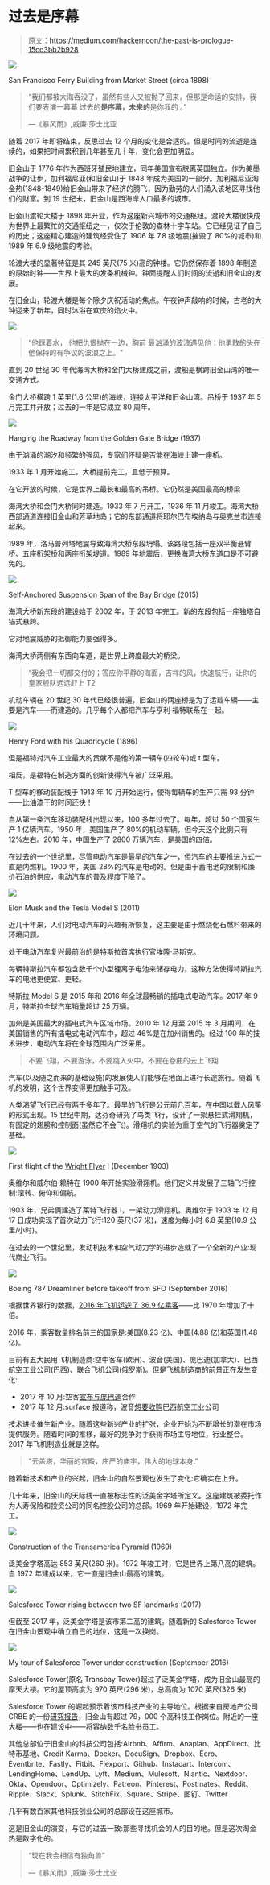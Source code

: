 # 过去是序幕

> 原文：<https://medium.com/hackernoon/the-past-is-prologue-15cd3bb2b928>

![](img/4683772f8bd23cfbb2691d89c2673ed7.png)

San Francisco Ferry Building from Market Street (circa 1898)

> “我们都被大海吞没了，虽然有些人又被抛了回来，但那是命运的安排，我们要表演一幕幕
> 过去的**是序幕，未来的**是你我的
> 。”
> 
> —《暴风雨》,威廉·莎士比亚

随着 2017 年即将结束，反思过去 12 个月的变化是合适的。但是时间的流逝是连续的，如果把时间累积到几年甚至几十年，变化会更加明显。

旧金山于 1776 年作为西班牙殖民地建立，同年美国宣布脱离英国独立。作为美墨战争的让步，加利福尼亚(和旧金山)于 1848 年成为美国的一部分。加利福尼亚淘金热(1848-1849)给旧金山带来了经济的腾飞，因为勤劳的人们涌入该地区寻找他们的财富。到 19 世纪末，旧金山是西海岸人口最多的城市。

旧金山渡轮大楼于 1898 年开业，作为这座新兴城市的交通枢纽。渡轮大楼很快成为世界上最繁忙的交通枢纽之一，仅次于伦敦的查林十字车站。它已经见证了自己的历史；这座精心建造的建筑经受住了 1906 年 7.8 级地震(摧毁了 80%的城市)和 1989 年 6.9 级地震的考验。

轮渡大楼的显著特征是其 245 英尺(75 米)高的钟楼。它仍然保存着 1898 年制造的原始时钟——世界上最大的发条机械钟。钟面提醒人们时间的流逝和旧金山的发展。

在旧金山，轮渡大楼是每个除夕庆祝活动的焦点。午夜钟声敲响的时候，古老的大钟迎来了新年，同时沐浴在欢庆的焰火中。

![](img/1014a42d41359d54a3475ce12cd0b368.png)

> “他踩着水，
> 他把仇恨抛在一边，胸前
> 最汹涌的波浪遇见他；他勇敢的头在他保持的有争议的波浪之上。"

直到 20 世纪 30 年代海湾大桥和金门大桥建成之前，渡船是横跨旧金山湾的唯一交通方式。

金门大桥横跨 1 英里(1.6 公里)的海峡，连接太平洋和旧金山湾。吊桥于 1937 年 5 月完工并开放；过去的一年是它成立 80 周年。

![](img/2b45250f8ff8e6836e6380846d7e3856.png)

Hanging the Roadway from the Golden Gate Bridge (1937)

由于汹涌的潮汐和频繁的强风，专家们怀疑是否能在海峡上建一座桥。

1933 年 1 月开始施工，大桥提前完工，且低于预算。

在它开放的时候，它是世界上最长和最高的吊桥。它仍然是美国最高的桥梁

海湾大桥和金门大桥同时建造。1933 年 7 月开工，1936 年 11 月竣工。海湾大桥西部通道连接旧金山和芳草地岛；它的东部通道将耶尔巴布埃纳岛与奥克兰市连接起来。

1989 年，洛马普列塔地震导致海湾大桥东段坍塌。该路段包括一座双平衡悬臂桥、五座桁架桥和两座桁架堤道。1989 年地震后，更换海湾大桥东道口是不可避免的。

![](img/42c2a87e0e4be5b1df04f56d3b1a3443.png)

Self-Anchored Suspension Span of the Bay Bridge (2015)

海湾大桥新东段的建设始于 2002 年，于 2013 年完工。新的东段包括一座独塔自锚式悬跨。

它对地震威胁的抵御能力要强得多。

海湾大桥两侧有东西向车道，是世界上跨度最大的桥梁。

> “我会把一切都交付的；答应你平静的海面，吉祥的风，快速航行，让你的皇家舰队远远赶上 T2

机动车辆在 20 世纪 30 年代已经很普遍，旧金山的两座桥是为了运载车辆——主要是汽车——而建造的。几乎每个人都把汽车与亨利·福特联系在一起。

![](img/3e83a6913211a3cd4ccde0e59ad03c36.png)

Henry Ford with his Quadricycle (1896)

但是福特对汽车工业最大的贡献不是他的第一辆车(四轮车)或 t 型车。

相反，是福特在制造方面的创新使得汽车被广泛采用。

T 型车的移动装配线于 1913 年 10 月开始运行，使得每辆车的生产只需 93 分钟——比油漆干的时间还快！

自从第一条汽车移动装配线出现以来，100 多年过去了。每年，超过 50 个国家生产 1 亿辆汽车。1950 年，美国生产了 80%的机动车辆，但今天这个比例只有 12%左右。2016 年，中国生产了 2800 万辆汽车，是美国的四倍。

在过去的一个世纪里，尽管电动汽车是最早的汽车之一，但汽车的主要推进方式一直是内燃机。1900 年，美国 28%的汽车是电动的。但是由于蓄电池的限制和廉价石油的供应，电动汽车的普及程度下降了。

![](img/6fc307124300e3983dfdfaa3c005c111.png)

Elon Musk and the Tesla Model S (2011)

近几十年来，人们对电动汽车的兴趣有所恢复，这主要是由于燃烧化石燃料带来的环境问题。

处于电动汽车复兴最前沿的是特斯拉首席执行官埃隆·马斯克。

每辆特斯拉汽车都包含数千个小型锂离子电池来储存电力。这种方法使得特斯拉汽车的电池更便宜、更轻。

特斯拉 Model S 是 2015 年和 2016 年全球最畅销的插电式电动汽车。2017 年 9 月，特斯拉全球汽车销量超过 25 万辆。

加州是美国最大的插电式汽车区域市场。2010 年 12 月至 2015 年 3 月期间，在美国销售的所有插电式电动汽车中，超过 46%是在加州销售的。经过 100 年的技术进步，电动汽车将在全球范围内广泛采用。

> 不要飞翔，不要游泳，不要跳入火中，不要在卷曲的云上飞翔

汽车(以及随之而来的基础设施)的发展使人们能够在地面上进行长途旅行。随着飞机的发明，这个世界变得更加触手可及。

人类渴望飞行已经有两千多年了。最早的飞行是公元前几百年，在中国以载人风筝的形式出现。15 世纪中期，达芬奇研究了鸟类飞行，设计了一架悬挂式滑翔机，有固定的翅膀和控制面(虽然它不会飞)。滑翔机的实验为重于空气的飞行器奠定了基础。

![](img/c25305b8879fa365c908fca47ff36dca.png)

First flight of the [Wright Flyer](https://en.wikipedia.org/wiki/Wright_Flyer) I (December 1903)

奥维尔和威尔伯·赖特在 1900 年开始实验滑翔机。他们定义并发展了三轴飞行控制:滚转、俯仰和偏航。

1903 年，兄弟俩建造了莱特飞行器 I，一架动力滑翔机。奥维尔于 1903 年 12 月 17 日成功实现了首次动力飞行:120 英尺(37 米)，速度为每小时 6.8 英里(10.9 公里/小时)。

在过去的一个世纪里，发动机技术和空气动力学的进步造就了一个全新的产业:现代商业飞行。

![](img/2da550b9a73266bc93e4925b3205f4ad.png)

Boeing 787 Dreamliner before takeoff from SFO (September 2016)

根据世界银行的数据，[2016 年飞机运送了 36.9 亿乘客](https://data.worldbank.org/indicator/IS.AIR.PSGR)——比 1970 年增加了十倍。

2016 年，乘客数量排名前三的国家是:美国(8.23 亿)、中国(4.88 亿)和英国(1.48 亿)。

目前有五大民用飞机制造商:空中客车(欧洲)、波音(美国)、庞巴迪(加拿大)、巴西航空工业公司(巴西)、联合飞机公司(俄罗斯)。但是飞机制造商的前景正在发生变化:

*   2017 年 10 月:空客[宣布与庞巴迪](http://www.airbus.com/newsroom/press-releases/en/2017/10/airbus-bombardier-cseries-agreement.html)合作
*   2017 年 12 月:surface 报道称，波音[想要收购](http://fortune.com/2017/12/21/boeing-embraer-takeover-talks/)巴西航空工业公司

技术进步催生新产业。随着这些新兴产业的扩张，企业开始为不断增长的潜在市场提供服务。随着时间的推移，最好的竞争对手获得市场主导地位，行业整合。2017 年飞机制造业就是这样。

> "云盖塔，华丽的宫殿，庄严的庙宇，伟大的地球本身."

随着新技术和产业的兴起，旧金山的自然景观也发生了变化:它确实在上升。

几十年来，旧金山的天际线一直被标志性的泛美金字塔所定义。这座建筑被委托作为人寿保险和投资公司的同名控股公司的总部。1969 年开始建设，1972 年完工。

![](img/544a04ce933ddd36e072b2b6800fe8ea.png)

Construction of the Transamerica Pyramid (1969)

泛美金字塔高达 853 英尺(260 米)。1972 年竣工时，它是世界上第八高的建筑。自 1972 年建成以来，它一直是旧金山最高的建筑。

![](img/ad83a9222df286cb18814da16c15b035.png)

Salesforce Tower rising between two SF landmarks (2017)

但截至 2017 年，泛美金字塔是该市第二高的建筑。随着新的 Salesforce Tower 在旧金山景观中确立自己的地位，这是一次换岗。

![](img/277955acb94fa00cbeb9bd6cc7b42aed.png)

My tour of Salesforce Tower under construction (September 2016)

Salesforce Tower(原名 Transbay Tower)超过了泛美金字塔，成为旧金山最高的摩天大楼。它的屋顶高度为 970 英尺(296 米)，总高度为 1070 英尺(326 米)

Salesforce Tower 的崛起预示着该市科技产业的主导地位。根据来自房地产公司 CRBE 的一份[研究报告](https://www.cbre.us/research-and-reports/Tech-30-2017)，旧金山有超过 79，000 个高科技工作岗位。附近的一座大楼——也在建设中——将容纳数千名[脸书](https://hackernoon.com/tagged/facebook)员工。

其他总部位于旧金山的科技公司包括:Airbnb、Affirm、Anaplan、AppDirect、比特币基地、Credit Karma、Docker、DocuSign、Dropbox、Eero、Eventbrite、Fastly、Fitbit、Flexport、Github、Instacart、Intercom、LendingHome、LendUp、Lyft、Medium、Mulesoft、Niantic、Nextdoor、Okta、Opendoor、Optimizely、Patreon、Pinterest、Postmates、Reddit、Ripple、Slack、Splunk、StitchFix、Square、Stripe、图钉、Twitter

几乎有数百家其他科技创业公司的总部设在这座城市。

这是旧金山的演变，与它的过去一致:那些寻找机会的人的目的地。但是这次淘金热是数字化的。

> “现在我会相信有独角兽”
> 
> —《暴风雨》,威廉·莎士比亚
